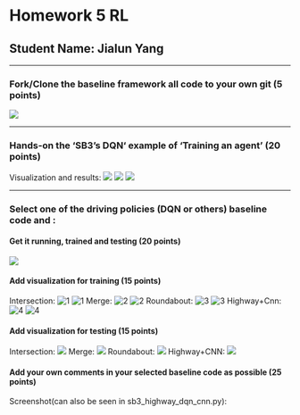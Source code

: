# Homework 5 RL                                                                                              
## Student Name: Jialun Yang
***
### Fork/Clone the baseline framework all code to your own git (5 points)
![](https://github.com/JialunYang/highway-env/blob/master/CSA_HW5_Submission/girfork.png)
***
### Hands-on the ‘SB3’s DQN‘ example of ‘Training an agent’ (20 points)
Visualization and results:
![](https://github.com/JialunYang/highway-env/blob/master/CSA_HW5_Submission/sb3_highway_dqn_rollout.png)
![](https://github.com/JialunYang/highway-env/blob/master/CSA_HW5_Submission/sb3_highway_dqn_fps%20and%20train.png)
![](https://github.com/JialunYang/highway-env/blob/master/CSA_HW5_Submission/sb3_highway_dqn.gif)
***
### Select one of the driving policies (DQN or others) baseline code and :
#### Get it running, trained and testing (20 points)
![](https://github.com/JialunYang/highway-env/blob/master/CSA_HW5_Submission/running.png)
#### Add visualization for training (15 points)
Intersection:
![1](https://github.com/JialunYang/highway-env/blob/master/CSA_HW5_Submission/sb3_intersection_dqn_rollout.png)
![1](https://github.com/JialunYang/highway-env/blob/master/CSA_HW5_Submission/sb3_intersection_dqn_fps%20and%20train.png)
Merge:
![2](https://github.com/JialunYang/highway-env/blob/master/CSA_HW5_Submission/sb3_merge_dqn_rollout.png)
![2](https://github.com/JialunYang/highway-env/blob/master/CSA_HW5_Submission/sb3_merge_dqn_fps%20and%20train.png)
Roundabout:
![3](https://github.com/JialunYang/highway-env/blob/master/CSA_HW5_Submission/sb3_roundabout_dqn_rollout.png)
![3](https://github.com/JialunYang/highway-env/blob/master/CSA_HW5_Submission/sb3_roundabout_dqn_fps%20and%20train.png)
Highway+Cnn:
![4](https://github.com/JialunYang/highway-env/blob/master/CSA_HW5_Submission/sb3_highway_dqn_cnn_rollout%20and%20fps.png)
![4](https://github.com/JialunYang/highway-env/blob/master/CSA_HW5_Submission/sb3_highway_dqn_cnn_train.png)
#### Add visualization for testing (15 points)
Intersection:
![](https://github.com/JialunYang/highway-env/blob/master/CSA_HW5_Submission/sb3_intersection_dqn.gif)
Merge:
![](https://github.com/JialunYang/highway-env/blob/master/CSA_HW5_Submission/sb3_merge_dqn.gif)
Roundabout:
![](https://github.com/JialunYang/highway-env/blob/master/CSA_HW5_Submission/sb3_roundabout_dqn.gif)
Highway+CNN:
![](https://github.com/JialunYang/highway-env/blob/master/CSA_HW5_Submission/sb3_highway_dqn_cnn.gif)
#### Add your own comments in your selected baseline code as possible (25 points)
Screenshot(can also be seen in sb3_highway_dqn_cnn.py):

